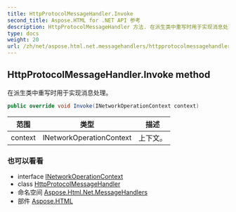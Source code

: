 ```yaml
---
title: HttpProtocolMessageHandler.Invoke
second_title: Aspose.HTML for .NET API 参考
description: HttpProtocolMessageHandler 方法. 在派生类中重写时用于实现消息处理
type: docs
weight: 20
url: /zh/net/aspose.html.net.messagehandlers/httpprotocolmessagehandler/invoke/
---
```

## HttpProtocolMessageHandler.Invoke method

在派生类中重写时用于实现消息处理。

```csharp
public override void Invoke(INetworkOperationContext context)
```

| 范围 | 类型 | 描述 |
| --- | --- | --- |
| context | INetworkOperationContext | 上下文。 |

### 也可以看看

* interface [INetworkOperationContext](../../../aspose.html.net/inetworkoperationcontext/)
* class [HttpProtocolMessageHandler](../)
* 命名空间 [Aspose.Html.Net.MessageHandlers](../../httpprotocolmessagehandler/)
* 部件 [Aspose.HTML](../../../)


